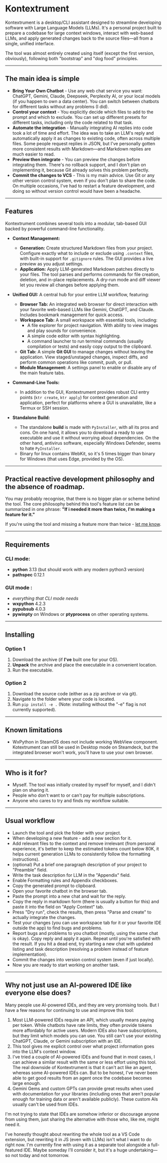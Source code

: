 # Kontextrument

Kontextrument is a desktop/CLI assistant designed to streamline developing software with Large Language Models (LLMs). It's a personal project built to prepare a codebase for large context windows, interact with web-based LLMs, and apply generated changes back to the source files—all from a single, unified interface.

The tool was almost entirely created using itself (except the first version, obviously), following both "bootstrap" and "dog food" principles.

---

## The main idea is simple

* **Bring Your Own Chatbot** - Use any web chat service you want: ChatGPT, Gemini, Claude, Deepseek, Perplexity AI, or your local models (if you happen to own a data center). You can switch between chatbots for different tasks without any problems (I did).
* **Control your context** - You explicitly decide which files to add to the prompt and which to exclude. You can set up different presets for different tasks, including only the code related to that task.
* **Automate the integration** - Manually integrating AI replies into code took a lot of time and effort. The idea was to take an LLM's reply and automatically apply it as changes to existing code, often across multiple files. Some people request replies in JSON, but I've personally gotten more consistent results with Markdown—and Markdown replies are much easier to read.
* **Preview then integrate** - You can preview the changes before integrating them. There's no rollback support, and I don't plan on implementing it, because Git already solves this problem perfectly.
* **Commit the changes to VCS** - This is my main advice. Use Git or any other version control system, even if you don't plan to share the code. On multiple occasions, I've had to restart a feature development, and doing so without version control would have been a headache.

---

## Features

Kontextrument combines several tools into a modular, tab-based GUI backed by powerful command-line functionality.

* **Context Management:**
    * **Generation:** Create structured Markdown files from your project. Configure exactly what to include or exclude using `.context` files, with built-in support for `.gitignore` rules. The GUI provides a live preview as you adjust settings.
    * **Application:** Apply LLM-generated Markdown patches directly to your files. The tool parses and performs commands for file creation, deletion, and in-place replacements. A dry-run mode and diff viewer let you review all changes before applying them.

* **Unified GUI:** A central hub for your entire LLM workflow, featuring:
    * **Browser Tab:** An integrated web browser for direct interaction with your favorite web-based LLMs like Gemini, ChatGPT, and Claude. Includes bookmark management for quick access.
    * **Workspace Tab:** A small workspace with essential tools, including:
        * A file explorer for project navigation. With ability to view images and play sounds for convenience.
        * A simple code editor with syntax highlighting.
        * A command launcher to run terminal commands (usually compilation or tests) and easily copy output to the clipboard.
    * **Git Tab:** A simple **Git GUI** to manage changes without leaving the application. View staged/unstaged changes, inspect diffs, and perform common operations like commit, push, or pull.
    * **Module Management:** A settings panel to enable or disable any of the main feature tabs.

* **Command-Line Tools:**
    * In addition to the GUI, Kontextrument provides robust CLI entry points (`ktr create`, `ktr apply`) for context generation and application, perfect for platforms where a GUI is unavailable, like a Termux or SSH session.

* **Standalone Build:**
    * The standalone **build** is made with `PyInstaller`, with all its pros and cons. On one hand, it allows you to download a ready to use executable and use it without worrying about dependencies. On the other hand, antivirus software, especially Windows Defender, seems to hate `PyInstaller`.
    * Binary for linux contains WebKit, so it's 5 times bigger than binary for Windows (that uses Edge, provided by the OS).

---

## Practical reactive development philosophy and the absence of roadmap.

You may probably recognise, that there is no bigger plan or scheme behind the tool.
The core philosophy behind this tool's feature list can be summarized in one phrase:
**"If i needed it more than twice, I'm making a feature for it."**

If you're using the tool and missing a feature more than twice - [let me know](https://github.com/VP-Project/kontextrument/issues).

---

## Requirements

### CLI mode:
- **python** 3.13 (but should work with any modern python3 version)
- **pathspec** 0.12.1
### GUI mode :
- *everything that CLI mode needs*
- **wxpython** 4.2.3
- **pypubsub** 4.0.3
-  **pywinpty** on Windows or **ptyprocess** on other operating systems.

---

## Installing

### Option 1
1.  Download the archive (if **I've** built one for your OS).
2.  **Unpack** the archive and place the executable in a convenient location.
3.  Run the executable.

### Option 2
1.  Download the source code (either as a zip archive or via git).
2.  Navigate to the folder where your code is located.
3.  Run `pip install -e .` (Note: installing without the "-e" flag is not currently supported).

---

## Known limitations

- WxPython in SteamOS does not include working WebView component. Kotextrument can still be used in Desktop mode on Steamdeck, but the integrated browser won't work, you'll have to use your own browser.

---

## Who is it for?

- Myself. The tool was initially created by myself for myself, and I didn't plan on sharing it.
- People who don't want to or can't pay for multiple subscriptions.
- Anyone who cares to try and finds my workflow suitable.

---

## Usual workflow

- Launch the tool and pick the folder with your project.
- When developing a new feature - add a new section for it.
- Add relevant files to the context and remove irrelevant (from personal experience, it's better to keep the estimated tokens count below 80K, it helps current generation LLMs to consistently follow the formatting instructions).
- (optional) Put a brief one paragraph description of your project to "Preamble" field.
- Write the task description for LLM in the "Appendix" field.
- Enable Formatting rules and Appendix checkboxes.
- Copy the generated prompt to clipboard.
- Open your favorite chatbot in the browser tab.
- Paste the prompt into a new chat and wait for the reply.
- Copy the reply in markdown form (there is usually a button for this) and paste it into the field on "Apply Context" tab.
- Press "Dry run", check the results, then press "Parse and create" to actually integrate the changes.
- Test your changes (you can use workspace tab for it or your favorite IDE outside the app) to find bugs and problems.
- Report bugs and problems to you chatbot (mostly, using the same chat is okay). Copy reply and apply it again. Repeat until you're satisfied with the result. If you hit a dead end, try starting a new chat with updated listing and task description (resolving a problem instead of feature implementation).
- Commit the changes into version control system (even if just locally).
- Now you are ready to start working on another task.

---

## Why not just use an AI-powered IDE like everyone else does?

Many people use AI-powered IDEs, and they are very promising tools. But I have a few reasons for continuing to use and improve this tool:

1.  Most LLM-powered IDEs require an API, which usually means paying per token. While chatbots have rate limits, they often provide tokens more affordably for active users. Modern IDEs also have subscriptions, but they limit which models you can use. You still can't use your existing ChatGPT, Claude, or Gemini subscription with an IDE.
2.  This tool gives me explicit control over what project information goes into the LLM's context window.
3.  I've tried a couple of AI-powered IDEs and found that in most cases, I can achieve a similar result with the same or less effort using this tool. The real downside of Kontextrument is that it can't act like an agent, whereas some AI-powered IDEs can. But to be honest, I've never been able to get good results from an agent once the codebase becomes large enough.
4.  Gemini Gems and custom GPTs can provide great results when used with documentation for your libraries (including ones that aren't popular enough for training data or aren't available publicly). These custom AIs usually can't be used from IDEs.

I'm not trying to state that IDEs are somehow inferior or discourage anyone from using them, just sharing the alternative with those who, like me, might need it.

I've honestly thought about rewriting the whole tool as a VS Code extension, but rewriting it in JS (even with LLMs) isn't what I want to do right now. I'm currently fine with using it as a separate tool alongside a full-featured IDE. Maybe someday I'll consider it, but it's a huge undertaking—so not today and not tomorrow.
